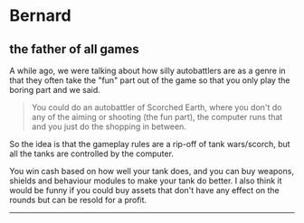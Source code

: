 # Bernard

## the father of all games

A while ago, we were talking about how silly autobattlers are as a genre in that they often take the "fun" part out of the game so that you only play the boring part and we said.

> You could do an autobattler of Scorched Earth, where you don't do any of
> the aiming or shooting (the fun part), the computer runs that and you just
> do the shopping in between.

So the idea is that the gameplay rules are a rip-off of tank wars/scorch, but all the tanks are controlled by the computer.

You win cash based on how well your tank does, and you can buy weapons, shields and behaviour modules to make your tank do better. I also think it would be funny if you could buy assets that don't have any effect on the rounds but can be resold for a profit.

---

